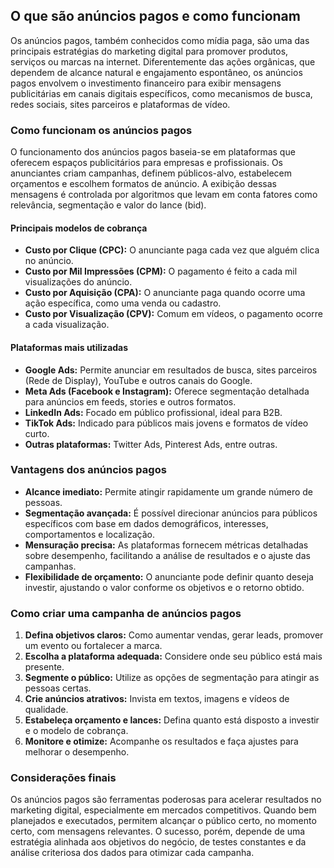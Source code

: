 ## O que são anúncios pagos e como funcionam

Os anúncios pagos, também conhecidos como mídia paga, são uma das principais estratégias do marketing digital para promover produtos, serviços ou marcas na internet. Diferentemente das ações orgânicas, que dependem de alcance natural e engajamento espontâneo, os anúncios pagos envolvem o investimento financeiro para exibir mensagens publicitárias em canais digitais específicos, como mecanismos de busca, redes sociais, sites parceiros e plataformas de vídeo.

### Como funcionam os anúncios pagos

O funcionamento dos anúncios pagos baseia-se em plataformas que oferecem espaços publicitários para empresas e profissionais. Os anunciantes criam campanhas, definem públicos-alvo, estabelecem orçamentos e escolhem formatos de anúncio. A exibição dessas mensagens é controlada por algoritmos que levam em conta fatores como relevância, segmentação e valor do lance (bid).

#### Principais modelos de cobrança

- **Custo por Clique (CPC):** O anunciante paga cada vez que alguém clica no anúncio.
- **Custo por Mil Impressões (CPM):** O pagamento é feito a cada mil visualizações do anúncio.
- **Custo por Aquisição (CPA):** O anunciante paga quando ocorre uma ação específica, como uma venda ou cadastro.
- **Custo por Visualização (CPV):** Comum em vídeos, o pagamento ocorre a cada visualização.

#### Plataformas mais utilizadas

- **Google Ads:** Permite anunciar em resultados de busca, sites parceiros (Rede de Display), YouTube e outros canais do Google.
- **Meta Ads (Facebook e Instagram):** Oferece segmentação detalhada para anúncios em feeds, stories e outros formatos.
- **LinkedIn Ads:** Focado em público profissional, ideal para B2B.
- **TikTok Ads:** Indicado para públicos mais jovens e formatos de vídeo curto.
- **Outras plataformas:** Twitter Ads, Pinterest Ads, entre outras.

### Vantagens dos anúncios pagos

- **Alcance imediato:** Permite atingir rapidamente um grande número de pessoas.
- **Segmentação avançada:** É possível direcionar anúncios para públicos específicos com base em dados demográficos, interesses, comportamentos e localização.
- **Mensuração precisa:** As plataformas fornecem métricas detalhadas sobre desempenho, facilitando a análise de resultados e o ajuste das campanhas.
- **Flexibilidade de orçamento:** O anunciante pode definir quanto deseja investir, ajustando o valor conforme os objetivos e o retorno obtido.

### Como criar uma campanha de anúncios pagos

1. **Defina objetivos claros:** Como aumentar vendas, gerar leads, promover um evento ou fortalecer a marca.
2. **Escolha a plataforma adequada:** Considere onde seu público está mais presente.
3. **Segmente o público:** Utilize as opções de segmentação para atingir as pessoas certas.
4. **Crie anúncios atrativos:** Invista em textos, imagens e vídeos de qualidade.
5. **Estabeleça orçamento e lances:** Defina quanto está disposto a investir e o modelo de cobrança.
6. **Monitore e otimize:** Acompanhe os resultados e faça ajustes para melhorar o desempenho.

### Considerações finais

Os anúncios pagos são ferramentas poderosas para acelerar resultados no marketing digital, especialmente em mercados competitivos. Quando bem planejados e executados, permitem alcançar o público certo, no momento certo, com mensagens relevantes. O sucesso, porém, depende de uma estratégia alinhada aos objetivos do negócio, de testes constantes e da análise criteriosa dos dados para otimizar cada campanha.